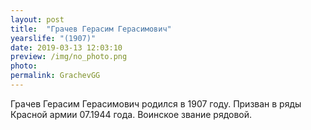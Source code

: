 ```yaml
---
layout: post
title:  "Грачев Герасим Герасимович"
yearslife: "(1907)"
date: 2019-03-13 12:03:10
preview: /img/no_photo.png
photo:
permalink: GrachevGG
---
```


Грачев Герасим Герасимович родился в 1907 году. Призван в ряды Красной армии 07.1944 года. Воинское звание рядовой.